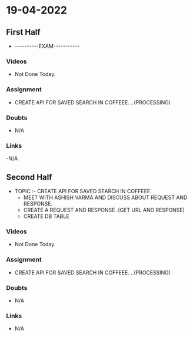 # 19-04-2022

## First Half

- ----------EXAM-----------

### Videos

- Not Done Today. 

### Assignment

- CREATE API FOR SAVED SEARCH IN COFFEEE.  ..(PROCESSING)

### Doubts

- N/A 

### Links

-N/A

## Second Half

- TOPIC :- CREATE API FOR SAVED SEARCH IN COFFEEE. 
	- MEET WITH ASHISH VARMA AND DISCUSS ABOUT REQUEST AND RESPONSE.
	- CREATE A REQUEST AND RESPONSE .(GET URL AND RESPONSE)
	- CREATE DB TABLE 


### Videos

- Not Done Today.

### Assignment 

- CREATE API FOR SAVED SEARCH IN COFFEEE.  ..(PROCESSING)

### Doubts

- N/A 

### Links

- N/A

